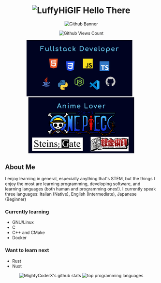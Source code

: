 <h1 align="center">
   <img alt="LuffyHiGIF" src="https://user-images.githubusercontent.com/36588044/186645406-275b9220-fbc1-4fb8-9f2b-6aabc1ebd95b.gif" width="60">
    Hello There
</h1>

<p align="center">
    <img alt="Github Banner" src="images/readme-banner.svg" width="750">
</p>

<p align="center">
    <img alt="Github Views Count" src="https://komarev.com/ghpvc/?username=MightyCoderX&color=blue&style=for-the-badge" width="150">
</p>
<!--
Reset counter: https://yhype.me/ghpvc
https://github.com/antonkomarev/github-profile-views-counter
-->

<p class="stats" align="center">
    <img src="images/fullstack-developer.svg" alt="MightyCoderX's github readme fullstack developer svg" width="350">
    &nbsp;&nbsp;
    <img src="images/anime-lover.svg" alt="MightyCoderX's github readme anime lover svg" width="350">
</p>


## About Me
I enjoy learning in general, especially anything that's STEM, but the things I enjoy the most are learning programming, developing software, and learning languages (both human and programming ones!).
I currently speak three languages: Italian (Native), English (Intermediate), Japanese (Beginner)

### Currently learning
- GNU/Linux
- C
- C++ and CMake
- Docker

### Want to learn next
- Rust
- Nuxt

<p class="stats" align="center">
    <img src="https://github-readme-stats.vercel.app/api?username=MightyCoderX&theme=tokyonight&show_icons=true&hide_border=true" alt="MightyCoderX's github stats" height="170">
    <img src="https://github-readme-stats.vercel.app/api/top-langs/?username=MightyCoderX&layout=compact&theme=tokyonight&hide_border=true" alt="top programming languages" height="170">
</p>
